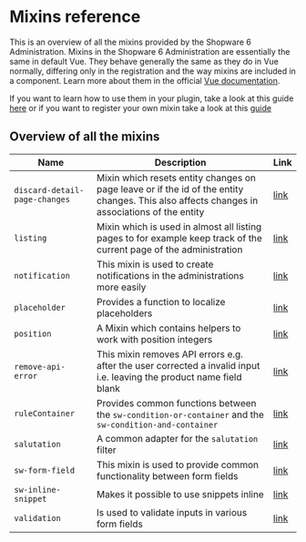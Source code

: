 # Mixins reference

This is an overview of all the mixins provided by the Shopware 6 Administration. 
Mixins in the Shopware 6 Administration are essentially the same in default Vue.
They behave generally the same as they do in Vue normally, differing only in the registration and the way mixins are included in a component.
Learn more about them in the official [Vue documentation](https://vuejs.org/v2/guide/mixins.html).

If you want to learn how to use them in your plugin, take a look at this guide [here](./../../../../guides/plugins/plugins/administration/using-mixins.md)
or if you want to register your own mixin take a look at this [guide](./../../../../guides/plugins/plugins/administration/add-mixins.md)

## Overview of all the mixins

| Name                          | Description                                                                                                                                 | Link                                                                                                                                                          |
|-------------------------------|---------------------------------------------------------------------------------------------------------------------------------------------|---------------------------------------------------------------------------------------------------------------------------------------------------------------|
| `discard-detail-page-changes` | Mixin which resets entity changes on page leave or if the id of the entity changes. This also affects changes in associations of the entity | [link](https://github.com/shopware/platform/blob/v6.3.4.1/src/Administration/Resources/app/administration/src/app/mixin/discard-detail-page-changes.mixin.js) |
| `listing`                     | Mixin which is used in almost all listing pages to for example keep track of the current page of the administration                         | [link](https://github.com/shopware/platform/blob/v6.3.4.1/src/Administration/Resources/app/administration/src/app/mixin/listing.mixin.js)                     |
| `notification`                | This mixin is used to create notifications in the administrations more easily                                                               | [link](https://github.com/shopware/platform/blob/v6.3.4.1/src/Administration/Resources/app/administration/src/app/mixin/notification.mixin.js)                |
| `placeholder`                 | Provides a function to localize placeholders                                                                                                | [link](https://github.com/shopware/platform/blob/v6.3.4.1/src/Administration/Resources/app/administration/src/app/mixin/placeholder.mixin.js)                 |
| `position`                    | A Mixin which contains helpers to work with position integers                                                                               | [link](https://github.com/shopware/platform/blob/v6.3.4.1/src/Administration/Resources/app/administration/src/app/mixin/position.mixin.js)                    |
| `remove-api-error`            | This mixin removes API errors e.g. after the user corrected a invalid input i.e. leaving the product name field blank                       | [link](https://github.com/shopware/platform/blob/v6.3.4.1/src/Administration/Resources/app/administration/src/app/mixin/remove-api-error.mixin.js)            |
| `ruleContainer`               | Provides common functions between the `sw-condition-or-container` and the `sw-condition-and-container`                                      | [link](https://github.com/shopware/platform/blob/v6.3.4.1/src/Administration/Resources/app/administration/src/app/mixin/rule-container.mixin.js)              |
| `salutation`                  | A common adapter for the `salutation` filter                                                                                                | [link](https://github.com/shopware/platform/blob/v6.3.4.1/src/Administration/Resources/app/administration/src/app/mixin/salutation.mixin.js)                  |
| `sw-form-field`               | This mixin is used to provide common functionality between form fields                                                                      | [link](https://github.com/shopware/platform/blob/v6.3.4.1/src/Administration/Resources/app/administration/src/app/mixin/form-field.mixin.js)                  |
| `sw-inline-snippet`           | Makes it possible to use snippets inline                                                                                                    | [link](https://github.com/shopware/platform/blob/v6.3.4.1/src/Administration/Resources/app/administration/src/app/mixin/sw-inline-snippet.mixin.js)           |
| `validation`                  | Is used to validate inputs in various form fields                                                                                           | [link](https://github.com/shopware/platform/blob/v6.3.4.1/src/Administration/Resources/app/administration/src/app/mixin/validation.mixin.js)                  |
